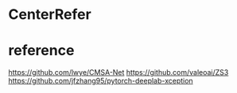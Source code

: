 # CenterRefer

# reference
https://github.com/lwye/CMSA-Net
https://github.com/valeoai/ZS3
https://github.com/jfzhang95/pytorch-deeplab-xception
